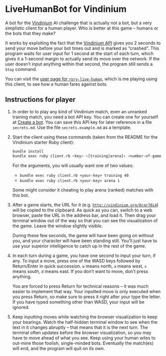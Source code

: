# LiveHumanBot for Vindinium

A bot for the [Vindinium](http://vindinium.org/) AI challenge that is actually not a bot, but a very simplistic client for a human player. Who is better at this game – humans or the bots that they make?

It works by exploiting the fact that the [Vindinium API](http://vindinium.org/starters) gives you 2 seconds to send your move before your bot times out and is marked as “crashed”. This program waits for user input for 1 second at the start of each turn, which gives it a 1-second margin to actually send its move over the network. If the user doesn’t input anything within that second, the program still sends a `Stay` command.

You can visit the [user page for `rory-live-human`](http://vindinium.org/ai/p20qptiv), which is me playing using this client, to see how a human fares against bots.

## Instructions for player

1.  In order to to play any kind of Vindinium match, even an unranked training match, you need a bot API key. You can create one for yourself at [Create a bot](http://vindinium.org/register). You can save this API key for later reference in a file `secrets.md`. Use the file `secrets.example.md` as a template.

2.  Start the client using these commands (taken from the README for the Vindinium starter Ruby client):
    
    ~~~sh
    bundle install
    bundle exec ruby client.rb <key> <[training|arena]> <number-of-games|number-of-turns> [server-url]
    ~~~
    
    For the arguments, you will usually want one of two values:
    
    - `bundle exec ruby client.rb <your-key> training 40`
    - `bundle exec ruby client.rb <your-key> arena 1`
    
    Some might consider it cheating to play arena (ranked) matches with this bot.
    
3.  After a game starts, the URL for it (e.g. [`http://vindinium.org/0cqr70i4`](http://vindinium.org/0cqr70i4)) will be copied to the clipboard. As quick as you can, switch to a web browser, paste the URL in the address bar, and load it. Then drag your terminal window out of the way so that you can see the visualization of the game. Leave the window slightly visible.
    
    During these few seconds, the game will have been going on without you, and your character will have been standing still. You’ll just have to use your superior intelligence to catch up in the rest of the game.
    
4.  In each turn during a game, you have one second to input your turn, if any. To input a move, press one of the WASD keys followed by Return/Enter in quick succession. `w` means north, `a` means west, `s` means south, `d` means east. If you don’t want to move, don’t press anything.
    
    You are forced to press Return for technical reasons – it was much easier to implement that way. Your inputted move is only executed when you press Return, so make sure to press it right after your type the letter. If you have typed something other than WASD, your input will be ignored.
    
5.  Keep inputting moves while watching the browser visualization to keep your bearings. Watch the half-hidden terminal window to see when the text in it changes abruptly – that means that it is the next turn. The terminal often updates before the browser visualization, so you may have to move ahead of what you see. Keep using your human wiles to out-mine those foolish, single-minded bots. Eventually the match(es) will end, and the program will quit on its own.
